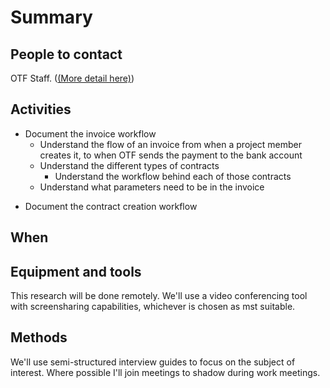 # Summary

## People to contact
OTF Staff. ([(More detail here)](https://www.notion.so/simplysecure/User-research-plan-1410d3448e244711b3d529ea37a300ad))

## Activities
* Document the invoice workflow
  * Understand the flow of an invoice from when a project member creates it, to when OTF sends the payment to the bank account
  * Understand the different types of contracts
    * Understand the workflow behind each of those contracts
  * Understand what parameters need to be in the invoice

- Document the contract creation workflow

## When


## Equipment and tools
This research will be done remotely. We'll use a video conferencing tool with screensharing capabilities, whichever is chosen as mst suitable.

## Methods
We'll use semi-structured interview guides to focus on the subject of interest. Where possible I'll join meetings to shadow during work meetings.